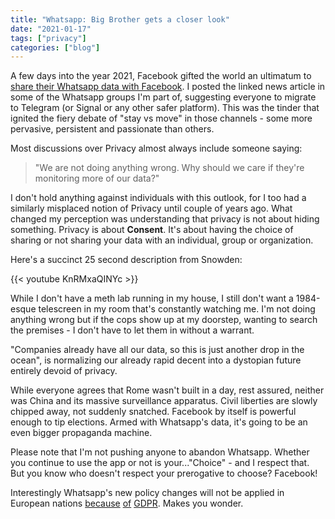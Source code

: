 ```yaml
---
title: "Whatsapp: Big Brother gets a closer look"
date: "2021-01-17"
tags: ["privacy"]
categories: ["blog"]
---
```


A few days into the year 2021, Facebook gifted the world an ultimatum to [share their Whatsapp data with Facebook](https://arstechnica.com/tech-policy/2021/01/whatsapp-users-must-share-their-data-with-facebook-or-stop-using-the-app/). I posted the linked news article in some of the Whatsapp groups I'm part of, suggesting everyone to migrate to Telegram (or Signal or any other safer platform). This was the tinder that ignited the fiery debate of "stay vs move" in those channels - some more pervasive, persistent and passionate than others.

Most discussions over Privacy almost always include someone saying:

> "We are not doing anything wrong. Why should we care if they're monitoring more of our data?"

I don't hold anything against individuals with this outlook, for I too had a similarly misplaced notion of Privacy until couple of years ago. What changed my perception was understanding that privacy is not about hiding something. Privacy is about **Consent**. It's about having the choice of sharing or not sharing your data with an individual, group or organization.

Here's a succinct 25 second description from Snowden:

{{< youtube KnRMxaQINYc >}}


While I don't have a meth lab running in my house, I still don't want a 1984-esque telescreen in my room that's constantly watching me. I'm not doing anything wrong but if the cops show up at my doorstep, wanting to search the premises - I don't have to let them in without a warrant.

"Companies already have all our data, so this is just another drop in the ocean", is normalizing our already rapid decent into a dystopian future entirely devoid of privacy.

While everyone agrees that Rome wasn't built in a day, rest assured, neither was China and its massive surveillance apparatus. Civil liberties are slowly chipped away, not suddenly snatched. Facebook by itself is powerful enough to tip elections. Armed with Whatsapp's data, it's going to be an even bigger propaganda machine.

Please note that I'm not pushing anyone to abandon Whatsapp. Whether you continue to use the app or not is your..."Choice" - and I respect that. But you know who doesn't respect your prerogative to choose? Facebook!

Interestingly Whatsapp's new policy changes will not be applied in European nations [because](https://www.businessinsider.com/whatsapp-forcing-users-to-share-personal-data-facebook-elon-musk-2021-1?r=US&IR=T) [of](https://thehackernews.com/2021/01/whatsapp-will-delete-your-account-if.html?m=1) [GDPR](https://gdpr-info.eu/). Makes you wonder.
